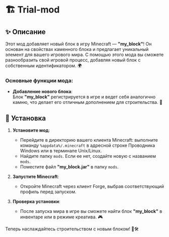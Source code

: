 # 🏗️ Trial-mod

## ✨ Описание

Этот мод добавляет новый блок в игру Minecraft — **"my_block"**! Он основан на свойствах каменного блока и предлагает уникальный элемент для вашего игрового мира. С помощью этого мода вы сможете разнообразить свой игровой процесс, добавляя новый блок с собственным идентификатором. 🌍

### Основные функции мода:
- **Добавление нового блока**:  
  Блок **"my_block"** регистрируется в игре и ведет себя аналогично камню, что делает его отличным дополнением для строительства. 🧱

## 🚀 Установка

1. **Установите мод**:
   - Перейдите в директорию вашего клиента Minecraft: выполните команду `%appdata%/.minecraft` в адресной строке Проводника Windows или в терминале Unix/Linux.
   - Найдите папку `mods`. Если ее нет, создайте новую с названием `mods`.
   - Поместите файл **"my_block.jar"** в папку `mods`.

2. **Запустите Minecraft**:
   - Откройте Minecraft через клиент Forge, выбрав соответствующий профиль перед запуском.

3. **Проверка установки**:
   - После запуска мира в игре вы сможете найти блок **"my_block"** в инвентаре или в режиме креатива. 🎮

Теперь наслаждайтесь строительством с новым блоком! 🏰🛠️
